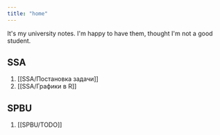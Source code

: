 ```yaml
---
title: "home"
---
```

It's my university notes. I'm happy to have them, thought I'm not a good student.

## SSA
1. [[SSA/Постановка задачи]]
3. [[SSA/Графики в R]]

## SPBU
1. [[SPBU/TODO]]